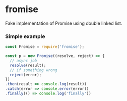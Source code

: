 # fromise

Fake implementation of Promise using double linked list.

### Simple example

```js
const Fromise = require('fromise');

const p = new Fromise((resolve, reject) => {
  // async job
  resolve(result);
  // if something wrong
  reject(error);
})
.then(result => console.log(result))
.catch(error => console.error(error))
.finally(() => console.log('finally'))

```
